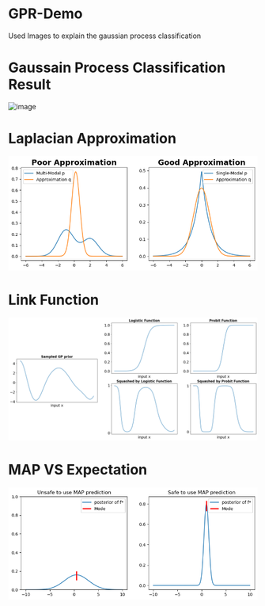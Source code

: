 # GPR-Demo
Used Images to explain the gaussian process classification

# Gaussain Process Classification Result
![image](https://github.com/yyimingucl/Blogs_Demo/tree/main/GPC-Demo/image_file/GPC-Cover.png)
# Laplacian Approximation
![image](https://github.com/yyimingucl/Blogs_Demo/blob/main/GPC-Demo/image_file/laplacian_approximation.png)
# Link Function
![image](https://github.com/yyimingucl/Blogs_Demo/blob/main/GPC-Demo/image_file/link_function_demo.png)
# MAP VS Expectation
![image](https://github.com/yyimingucl/Blogs_Demo/blob/main/GPC-Demo/image_file/map_vs_average.png)
